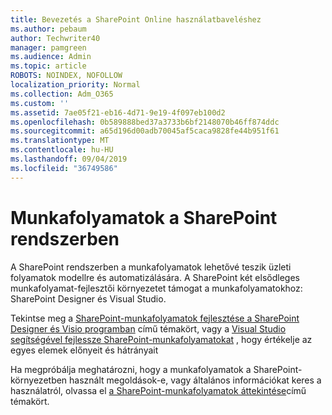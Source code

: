 ```yaml
---
title: Bevezetés a SharePoint Online használatbaveléshez
ms.author: pebaum
author: Techwriter40
manager: pamgreen
ms.audience: Admin
ms.topic: article
ROBOTS: NOINDEX, NOFOLLOW
localization_priority: Normal
ms.collection: Adm_O365
ms.custom: ''
ms.assetid: 7ae05f21-eb16-4d71-9e19-4f097eb100d2
ms.openlocfilehash: 0b589888bed37a3733b6bf2148070b46ff874ddc
ms.sourcegitcommit: a65d196d00adb70045af5caca9828fe44b951f61
ms.translationtype: MT
ms.contentlocale: hu-HU
ms.lasthandoff: 09/04/2019
ms.locfileid: "36749586"
---
```

# <a name="workflows-in-sharepoint"></a>Munkafolyamatok a SharePoint rendszerben

A SharePoint rendszerben a munkafolyamatok lehetővé teszik üzleti folyamatok modellre és automatizálására. A SharePoint két elsődleges munkafolyamat-fejlesztői környezetet támogat a munkafolyamatokhoz: SharePoint Designer és Visual Studio. 

Tekintse meg a [SharePoint-munkafolyamatok fejlesztése a SharePoint Designer és Visio programban](https://docs.microsoft.com/sharepoint/dev/general-development/develop-sharepoint-workflows-using-visual-studio) című témakört, vagy a [Visual Studio segítségével fejlessze SharePoint-munkafolyamatokat](https://docs.microsoft.com/sharepoint/dev/general-development/develop-sharepoint-workflows-using-visual-studio) , hogy értékelje az egyes elemek előnyeit és hátrányait 

Ha megpróbálja meghatározni, hogy a munkafolyamatok a SharePoint-környezetben használt megoldások-e, vagy általános információkat keres a használatról, olvassa el [a SharePoint-munkafolyamatok áttekintése](https://docs.microsoft.com/sharepoint/dev/general-development/get-started-with-workflows-in-sharepoint#overview-of-workflows-in-sharepoint)című témakört.